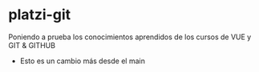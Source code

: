 # platzi-git
Poniendo a prueba los conocimientos aprendidos de los cursos de VUE y GIT &amp; GITHUB

* Esto es un cambio más desde el main